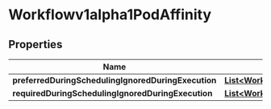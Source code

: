 

# Workflowv1alpha1PodAffinity

## Properties

Name | Type | Description | Notes
------------ | ------------- | ------------- | -------------
**preferredDuringSchedulingIgnoredDuringExecution** | [**List&lt;Workflowv1alpha1WeightedPodAffinityTerm&gt;**](Workflowv1alpha1WeightedPodAffinityTerm.md) |  |  [optional]
**requiredDuringSchedulingIgnoredDuringExecution** | [**List&lt;Workflowv1alpha1PodAffinityTerm&gt;**](Workflowv1alpha1PodAffinityTerm.md) |  |  [optional]



